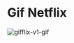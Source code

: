 # Gif Netflix
![gifflix-v1-gif](https://github.com/Bik182/biks-gifs/blob/master/src/assets/gifflix_v1.gif)
